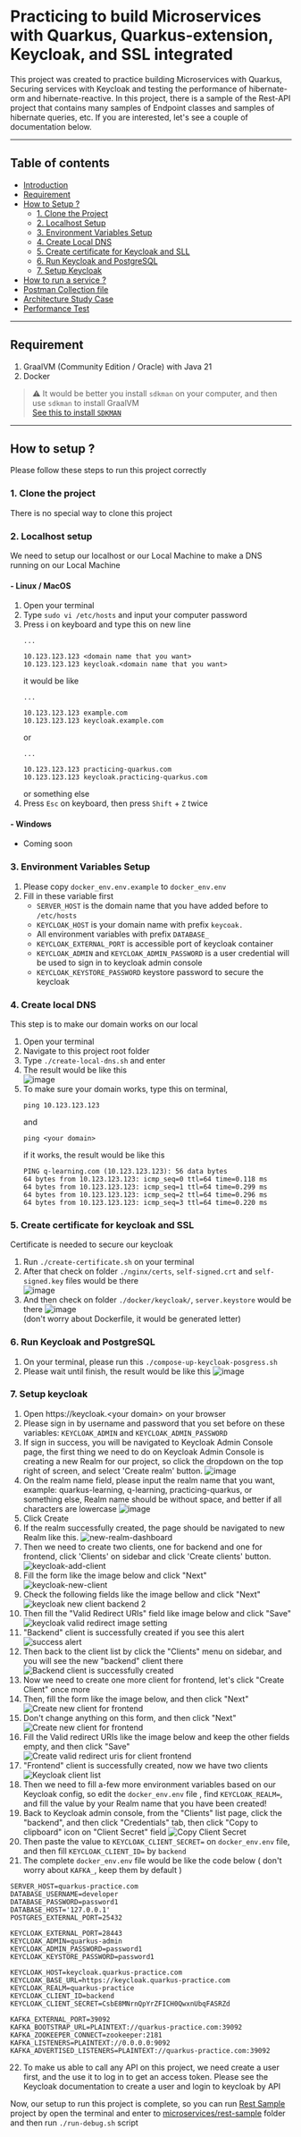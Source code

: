 # Practicing to build Microservices with Quarkus, Quarkus-extension, Keycloak, and SSL integrated
This project was created to practice building Microservices with Quarkus, Securing services with Keycloak and testing the performance of hibernate-orm and hibernate-reactive.
In this project, there is a sample of the Rest-API project that contains many samples of Endpoint classes and samples of hibernate queries, etc.
If you are interested, let's see a couple of documentation below. 

<hr/>

## Table of contents
- [Introduction](#)
- [Requirement](#requirement-)
- [How to Setup ?](#how-to-setup)
  - [1. Clone the Project](#1-clone-the-project)
  - [2. Localhost Setup](#2-localhost-setup)
  - [3. Environment Variables Setup](#3-environment-variables-setup)
  - [4. Create Local DNS](#4-create-local-dns)
  - [5. Create certificate for Keycloak and SLL](#5-create-certificate-for-keycloak-and-ssl)
  - [6. Run Keycloak and PostgreSQL](#6-run-keycloak-and-postgresql)
  - [7. Setup Keycloak](#7-setup-keycloak)
- [How to run a service ?](/docs/how-to-run-a-services.md)
- [Postman Collection file](/docs/postman/)
- [Architecture Study Case](/docs/architecture-study-case.md)
- [Performance Test](/docs/peformance-test)

<hr/>

## Requirement 
1. GraalVM (Community Edition / Oracle) with Java 21
2. Docker

> :warning: It would be better you install ``sdkman`` on your computer, and then use ``sdkman`` to install GraalVM 
> <br/> [See this to install ``SDKMAN`` ](https://sdkman.io/install) 

<hr/>

## How to setup ?
Please follow these steps to run this project correctly
### 1. Clone the project
There is no special way to clone this project

### 2. Localhost setup
We need to setup our localhost or our Local Machine to make a DNS running on our Local Machine

#### - Linux / MacOS
1. Open your terminal
2. Type ``sudo vi /etc/hosts`` and input your computer password
3. Press i on keyboard and type this on new line 
   ```shell
   ...
   
   10.123.123.123 <domain name that you want>
   10.123.123.123 keycloak.<domain name that you want>
   ```
   it would be like 
    ```shell
   ...
   
   10.123.123.123 example.com 
   10.123.123.123 keycloak.example.com 
    ```
   or 
    ```shell
   ...
   
   10.123.123.123 practicing-quarkus.com
   10.123.123.123 keycloak.practicing-quarkus.com 
    ```
   or something else
4. Press ``Esc`` on keyboard, then press ``Shift`` + ``Z`` twice

#### - Windows 
- Coming soon

### 3. Environment Variables Setup
1. Please copy ``docker_env.env.example`` to ``docker_env.env`` 
2. Fill in these variable first
   - ``SERVER_HOST`` is the domain name that you have added before to ``/etc/hosts`` 
   - ``KEYCLOAK_HOST`` is your domain name with prefix ``keycoak.``
   - All environment variables with prefix ``DATABASE_``
   - ``KEYCLOAK_EXTERNAL_PORT`` is accessible port of keycloak container  
   - ``KEYCLOAK_ADMIN`` and ``KEYCLOAK_ADMIN_PASSWORD`` is a user credential will be used to sign in to keycloak admin console
   - ``KEYCLOAK_KEYSTORE_PASSWORD`` keystore password to secure the keycloak

### 4. Create local DNS
This step is to make our domain works on our local
1. Open your terminal
2. Navigate to this project root folder
3. Type ``./create-local-dns.sh`` and enter
4. The result would be like this <br/>
![image](/docs/img/create-local-dns.png)
5. To make sure your domain works, type this on terminal, 
   ```shell
   ping 10.123.123.123
   ```
   and
   ```shell
   ping <your domain>
   ```
   if it works, the result would be like this
   ```text
   PING q-learning.com (10.123.123.123): 56 data bytes
   64 bytes from 10.123.123.123: icmp_seq=0 ttl=64 time=0.118 ms
   64 bytes from 10.123.123.123: icmp_seq=1 ttl=64 time=0.299 ms
   64 bytes from 10.123.123.123: icmp_seq=2 ttl=64 time=0.296 ms
   64 bytes from 10.123.123.123: icmp_seq=3 ttl=64 time=0.220 ms
   ```

### 5. Create certificate for keycloak and SSL
Certificate is needed to secure our keycloak
1. Run ``./create-certificate.sh`` on your terminal 
2. After that check on folder ``./nginx/certs``, ``self-signed.crt`` and ``self-signed.key`` files would be there <br/>
   ![image](/docs/img/nginx-certs.png)
3. And then check on folder ``./docker/keycloak/``, ``server.keystore`` would be there
   ![image](/docs/img/server-keystore.png) <br/>
   (don't worry about Dockerfile, it would be generated letter)

### 6. Run Keycloak and PostgreSQL
1. On your terminal, please run this ``./compose-up-keycloak-posgress.sh`` 
2. Please wait until finish, the result would be like this 
   ![image](/docs/img/compose-up-keycloak-postgress.png) 

### 7. Setup keycloak
1. Open https://keycloak.<your domain\> on your browser 
2. Please sign in by username and password that you set before on these variables: ``KEYCLOAK_ADMIN`` and ``KEYCLOAK_ADMIN_PASSWORD``
3. If sign in success, you will be navigated to Keycloak Admin Console page, the first thing we need to do on Keycloak Admin Console is creating a new Realm for our project, 
so click the dropdown on the top right of screen, and select 'Create realm' button. 
   ![image](/docs/img/keycloak-select-realm.png)
4. On the realm name field, please input the realm name that you want, example: quarkus-learning, q-learning, practicing-quarkus, or something else, 
Realm name should be without space, and better if all characters are lowercase
   ![image](/docs/img/keycloak-new-realm.png)
5. Click Create
6. If the realm successfully created, the page should be navigated to new Realm like this. 
   ![new-realm-dashboard](/docs/img/new-realm-dashboard.png)
7. Then we need to create two clients, one for backend and one for frontend, click 'Clients' on sidebar and click 'Create clients' button. 
   ![keycloak-add-client](/docs/img/keycloak-add-client.png) 
8. Fill the form like the image below and click "Next"<br/>
    ![keycloak-new-client](/docs/img/keycloak-new-client.png)
9. Check the following fields like the image bellow and click "Next" <br/>
    ![keycloak new client backend 2](/docs/img/keycloak-new-client-backend-2.png)
10. Then fill the "Valid Redirect URIs" field like image below and click "Save" <br/>
    ![keycloak valid redirect image setting](/docs/img/keycloak-new-client-backend-3.png)
11. "Backend" client is successfully created if you see this alert 
    ![success alert](/docs/img/keycloak-create-client-success.png)
12. Then back to the client list by click the "Clients" menu on sidebar, and you will see the new "backend" client there
    ![Backend client is successfully created](/docs/img/keycloak-new-backend-client-success.png)
13. Now we need to create one more client for frontend, 
    let's click "Create Client" once more
14. Then, fill the form like the image below, and then click "Next"
    ![Create new client for frontend](/docs/img/keycloak-new-client-frontend.png)
15. Don't change anything on this form, and then click "Next" 
    ![Create new client for frontend](/docs/img/keycloak-new-client-backend-2.png)
16. Fill the Valid redirect URIs like the image below and keep the other fields empty, and then click "Save" 
    ![Create valid redirect uris for client frontend](/docs/img/keycloak-new-client-backend-3.png)
17. "Frontend" client is successfully created, now we have two clients 
    ![Keycloak client list](/docs/img/keycloak-client-list.png)
18. Then we need to fill a-few more environment variables based on our Keycloak config, so edit the ``docker_env.env`` file 
    , find ``KEYCLOAK_REALM=``, and fill the value by your Realm name that you have been created! 
19. Back to Keycloak admin console, from the "Clients" list page, click the "backend", and then click "Credentials" tab, then 
    click "Copy to clipboard" icon on "Client Secret" field
    ![Copy Client Secret](/docs/img/keycloak-copy-client-secret.png) 
20. Then paste the value to ``KEYCLOAK_CLIENT_SECRET=`` on ``docker_env.env`` file, and then fill ``KEYCLOAK_CLIENT_ID=`` by ``backend`` 
21. The complete ``docker_env.env`` file would be like the code below ( don't worry about ``KAFKA_``, keep them by default )
```shell
SERVER_HOST=quarkus-practice.com
DATABASE_USERNAME=developer
DATABASE_PASSWORD=password1
DATABASE_HOST='127.0.0.1'
POSTGRES_EXTERNAL_PORT=25432

KEYCLOAK_EXTERNAL_PORT=28443
KEYCLOAK_ADMIN=quarkus-admin
KEYCLOAK_ADMIN_PASSWORD=password1
KEYCLOAK_KEYSTORE_PASSWORD=password1

KEYCLOAK_HOST=keycloak.quarkus-practice.com
KEYCLOAK_BASE_URL=https://keycloak.quarkus-practice.com
KEYCLOAK_REALM=quarkus-practice
KEYCLOAK_CLIENT_ID=backend
KEYCLOAK_CLIENT_SECRET=CsbE8MNrnQpYrZFICH0QwxnUbqFASRZd

KAFKA_EXTERNAL_PORT=39092
KAFKA_BOOTSTRAP_URL=PLAINTEXT://quarkus-practice.com:39092
KAFKA_ZOOKEEPER_CONNECT=zookeeper:2181
KAFKA_LISTENERS=PLAINTEXT://0.0.0.0:9092
KAFKA_ADVERTISED_LISTENERS=PLAINTEXT://quarkus-practice.com:39092
```
22. To make us able to call any API on this project, we need create a user first, and the use it to log in to get an access token. 
    Please see the Keycloak documentation to create a user and login to keycloak by API

Now, our setup to run this project is complete, so you can run [Rest Sample](/microservices/rest-sample) project by 
open the terminal and enter to [microservices/rest-sample](/microservices/rest-sample) folder and then run ``./run-debug.sh`` script